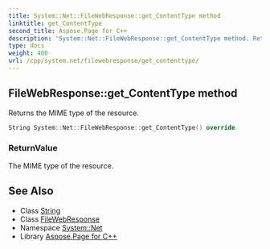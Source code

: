 ```yaml
---
title: System::Net::FileWebResponse::get_ContentType method
linktitle: get_ContentType
second_title: Aspose.Page for C++
description: 'System::Net::FileWebResponse::get_ContentType method. Returns the MIME type of the resource in C++.'
type: docs
weight: 400
url: /cpp/system.net/filewebresponse/get_contenttype/
---
```

## FileWebResponse::get_ContentType method


Returns the MIME type of the resource.

```cpp
String System::Net::FileWebResponse::get_ContentType() override
```


### ReturnValue

The MIME type of the resource.

## See Also

* Class [String](../../../system/string/)
* Class [FileWebResponse](../)
* Namespace [System::Net](../../)
* Library [Aspose.Page for C++](../../../)

